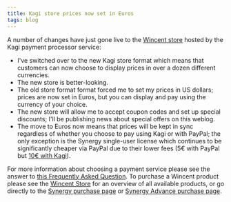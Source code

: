```yaml
---
title: Kagi store prices now set in Euros
tags: blog
---
```


A number of changes have just gone live to the [Wincent store](https://wincent.dev/s/kagi/) hosted by the Kagi payment processor service:

-   I've switched over to the new Kagi store format which means that customers can now choose to display prices in over a dozen different currencies.
-   The new store is better-looking.
-   The old store format format forced me to set my prices in US dollars; prices are now set in Euros, but you can display and pay using the currency of your choice.
-   The new store will allow me to accept coupon codes and set up special discounts; I'll be publishing news about special offers on this weblog.
-   The move to Euros now means that prices will be kept in sync regardless of whether you choose to pay using Kagi or with PayPal; the only exception is the Synergy single-user license which continues to be significantly cheaper via PayPal due to their lower fees (5€ with PayPal but [10€ with Kagi](https://wincent.dev/s/kagi/)).

For more information about choosing a payment service please see the answer to [this Frequently Asked Question](http://wincent.dev/a/support/faq/#which). To purchase a Wincent product please see the [Wincent Store](http://wincent.dev/) for an overview of all available products, or go directly to the [Synergy purchase page](https://wincent.dev/a/products/synergy-classic/purchase/) or [Synergy Advance purchase page](https://wincent.dev/a/products/synergy-advance/purchase/).
